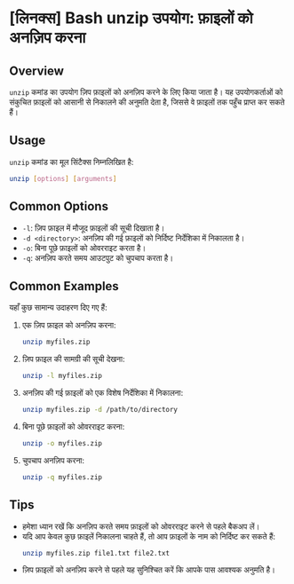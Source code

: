 # [लिनक्स] Bash unzip उपयोग: फ़ाइलों को अनज़िप करना

## Overview
`unzip` कमांड का उपयोग ज़िप फ़ाइलों को अनज़िप करने के लिए किया जाता है। यह उपयोगकर्ताओं को संकुचित फ़ाइलों को आसानी से निकालने की अनुमति देता है, जिससे वे फ़ाइलों तक पहुँच प्राप्त कर सकते हैं।

## Usage
`unzip` कमांड का मूल सिंटैक्स निम्नलिखित है:

```bash
unzip [options] [arguments]
```

## Common Options
- `-l`: ज़िप फ़ाइल में मौजूद फ़ाइलों की सूची दिखाता है।
- `-d <directory>`: अनज़िप की गई फ़ाइलों को निर्दिष्ट निर्देशिका में निकालता है।
- `-o`: बिना पूछे फ़ाइलों को ओवरराइट करता है।
- `-q`: अनज़िप करते समय आउटपुट को चुपचाप करता है।

## Common Examples
यहाँ कुछ सामान्य उदाहरण दिए गए हैं:

1. एक ज़िप फ़ाइल को अनज़िप करना:
   ```bash
   unzip myfiles.zip
   ```

2. ज़िप फ़ाइल की सामग्री की सूची देखना:
   ```bash
   unzip -l myfiles.zip
   ```

3. अनज़िप की गई फ़ाइलों को एक विशेष निर्देशिका में निकालना:
   ```bash
   unzip myfiles.zip -d /path/to/directory
   ```

4. बिना पूछे फ़ाइलों को ओवरराइट करना:
   ```bash
   unzip -o myfiles.zip
   ```

5. चुपचाप अनज़िप करना:
   ```bash
   unzip -q myfiles.zip
   ```

## Tips
- हमेशा ध्यान रखें कि अनज़िप करते समय फ़ाइलों को ओवरराइट करने से पहले बैकअप लें।
- यदि आप केवल कुछ फ़ाइलें निकालना चाहते हैं, तो आप फ़ाइलों के नाम को निर्दिष्ट कर सकते हैं:
  ```bash
  unzip myfiles.zip file1.txt file2.txt
  ```
- ज़िप फ़ाइलों को अनज़िप करने से पहले यह सुनिश्चित करें कि आपके पास आवश्यक अनुमति है।
